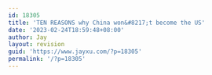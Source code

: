 ```yaml
---
id: 18305
title: 'TEN REASONS why China won&#8217;t become the US'
date: '2023-02-24T18:59:48+08:00'
author: Jay
layout: revision
guid: 'https://www.jayxu.com/?p=18305'
permalink: '/?p=18305'
---
```


<!-- wp:jetpack/tiled-gallery {"columnWidths":[["25.00000","25.00000","25.00000","25.00000"],["50.00000","50.00000"],["25.00000","25.00000","25.00000","25.00000"]],"ids":[18295,18303,18296,18297,18301,18302,18304,18298,18300,18299]} -->
<div class="wp-block-jetpack-tiled-gallery aligncenter is-style-rectangular"><div class="tiled-gallery__gallery"><div class="tiled-gallery__row"><div class="tiled-gallery__col" style="flex-basis:25.00000%"><figure class="tiled-gallery__item"><img alt="" data-height="1716" data-id="18295" data-link="https://www.jayxu.com/?attachment_id=18295" data-url="https://www.jayxu.com/log/wp-content/uploads/2023/02/FpgBLGaaAAM3idT-1280x1464.jpeg" data-width="1500" src="https://i2.wp.com/www.jayxu.com/log/wp-content/uploads/2023/02/FpgBLGaaAAM3idT-1280x1464.jpeg?ssl=1" data-amp-layout="responsive"/></figure></div><div class="tiled-gallery__col" style="flex-basis:25.00000%"><figure class="tiled-gallery__item"><img alt="" data-height="1716" data-id="18303" data-link="https://www.jayxu.com/?attachment_id=18303" data-url="https://www.jayxu.com/log/wp-content/uploads/2023/02/FpgFTgcaMAEI-Ga-1280x1464.jpeg" data-width="1500" src="https://i2.wp.com/www.jayxu.com/log/wp-content/uploads/2023/02/FpgFTgcaMAEI-Ga-1280x1464.jpeg?ssl=1" data-amp-layout="responsive"/></figure></div><div class="tiled-gallery__col" style="flex-basis:25.00000%"><figure class="tiled-gallery__item"><img alt="" data-height="1716" data-id="18296" data-link="https://www.jayxu.com/?attachment_id=18296" data-url="https://www.jayxu.com/log/wp-content/uploads/2023/02/FpgFaJkakAQokkg-1280x1464.jpeg" data-width="1500" src="https://i0.wp.com/www.jayxu.com/log/wp-content/uploads/2023/02/FpgFaJkakAQokkg-1280x1464.jpeg?ssl=1" data-amp-layout="responsive"/></figure></div><div class="tiled-gallery__col" style="flex-basis:25.00000%"><figure class="tiled-gallery__item"><img alt="" data-height="1716" data-id="18297" data-link="https://www.jayxu.com/?attachment_id=18297" data-url="https://www.jayxu.com/log/wp-content/uploads/2023/02/FpgFgUnacAAvDto-1280x1464.jpeg" data-width="1500" src="https://i0.wp.com/www.jayxu.com/log/wp-content/uploads/2023/02/FpgFgUnacAAvDto-1280x1464.jpeg?ssl=1" data-amp-layout="responsive"/></figure></div></div><div class="tiled-gallery__row"><div class="tiled-gallery__col" style="flex-basis:50.00000%"><figure class="tiled-gallery__item"><img alt="" data-height="1716" data-id="18301" data-link="https://www.jayxu.com/?attachment_id=18301" data-url="https://www.jayxu.com/log/wp-content/uploads/2023/02/FpgFnjDaUAEV-fy-1280x1464.jpeg" data-width="1500" src="https://i1.wp.com/www.jayxu.com/log/wp-content/uploads/2023/02/FpgFnjDaUAEV-fy-1280x1464.jpeg?ssl=1" data-amp-layout="responsive"/></figure></div><div class="tiled-gallery__col" style="flex-basis:50.00000%"><figure class="tiled-gallery__item"><img alt="" data-height="1716" data-id="18302" data-link="https://www.jayxu.com/?attachment_id=18302" data-url="https://www.jayxu.com/log/wp-content/uploads/2023/02/FpgFsc_aEAA-9ma-1280x1464.jpeg" data-width="1500" src="https://i2.wp.com/www.jayxu.com/log/wp-content/uploads/2023/02/FpgFsc_aEAA-9ma-1280x1464.jpeg?ssl=1" data-amp-layout="responsive"/></figure></div></div><div class="tiled-gallery__row"><div class="tiled-gallery__col" style="flex-basis:25.00000%"><figure class="tiled-gallery__item"><img alt="" data-height="1716" data-id="18304" data-link="https://www.jayxu.com/?attachment_id=18304" data-url="https://www.jayxu.com/log/wp-content/uploads/2023/02/FpgFya2aIAEjOL--1280x1464.jpeg" data-width="1500" src="https://i0.wp.com/www.jayxu.com/log/wp-content/uploads/2023/02/FpgFya2aIAEjOL--1280x1464.jpeg?ssl=1" data-amp-layout="responsive"/></figure></div><div class="tiled-gallery__col" style="flex-basis:25.00000%"><figure class="tiled-gallery__item"><img alt="" data-height="1716" data-id="18298" data-link="https://www.jayxu.com/?attachment_id=18298" data-url="https://www.jayxu.com/log/wp-content/uploads/2023/02/FpgK8TKaUAApRrW-1280x1464.jpeg" data-width="1500" src="https://i2.wp.com/www.jayxu.com/log/wp-content/uploads/2023/02/FpgK8TKaUAApRrW-1280x1464.jpeg?ssl=1" data-amp-layout="responsive"/></figure></div><div class="tiled-gallery__col" style="flex-basis:25.00000%"><figure class="tiled-gallery__item"><img alt="" data-height="1716" data-id="18300" data-link="https://www.jayxu.com/?attachment_id=18300" data-url="https://www.jayxu.com/log/wp-content/uploads/2023/02/FpgLUCHaEAIknc2-1280x1464.jpeg" data-width="1500" src="https://i2.wp.com/www.jayxu.com/log/wp-content/uploads/2023/02/FpgLUCHaEAIknc2-1280x1464.jpeg?ssl=1" data-amp-layout="responsive"/></figure></div><div class="tiled-gallery__col" style="flex-basis:25.00000%"><figure class="tiled-gallery__item"><img alt="" data-height="1716" data-id="18299" data-link="https://www.jayxu.com/?attachment_id=18299" data-url="https://www.jayxu.com/log/wp-content/uploads/2023/02/FpgLsTUaUAACPEg-1280x1464.jpeg" data-width="1500" src="https://i2.wp.com/www.jayxu.com/log/wp-content/uploads/2023/02/FpgLsTUaUAACPEg-1280x1464.jpeg?ssl=1" data-amp-layout="responsive"/></figure></div></div></div></div>
<!-- /wp:jetpack/tiled-gallery -->